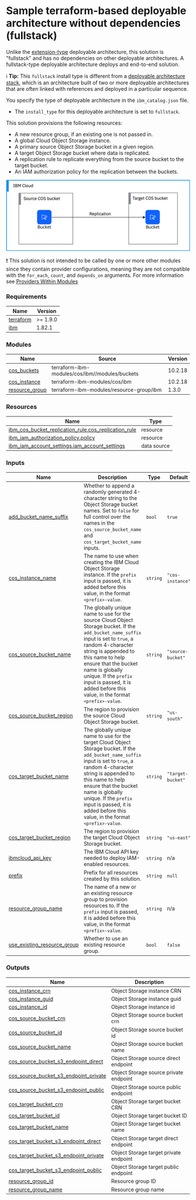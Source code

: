 # Sample terraform-based deployable architecture without dependencies (fullstack)

Unlike the [extension-type](../tf-extension-da/) deployable architecture, this solution is "fullstack" and has no dependencies on other deployable architectures. A fullstack-type deployable architecture deploys and end-to-end solution.

:information_source: **Tip:** This `fullstack` install type is different from a [deployable architecture stack](https://cloud.ibm.com/docs/secure-enterprise?topic=secure-enterprise-understand-module-da#what-is-da), which is an architecture built of two or more deployable architectures that are often linked with references and deployed in a particular sequence.

You specify the type of deployable architecture in the `ibm_catalog.json` file.

- The `install_type` for this deployable architecture is set to `fullstack`.


This solution provisions the following resources:
- A new resource group, if an existing one is not passed in.
- A global Cloud Object Storage instance.
- A primary source Object Storage bucket in a given region.
- A target Object Storage bucket where data is replicated.
- A replication rule to replicate everything from the source bucket to the target bucket.
- An IAM authorization policy for the replication between the buckets.

![cos-replication](../../reference-architectures/cos-replication.svg)

:exclamation: This solution is not intended to be called by one or more other modules since they contain provider configurations, meaning they are not compatible with the `for_each`, `count`, and `depends_on` arguments. For more information see [Providers Within Modules](https://developer.hashicorp.com/terraform/language/modules/develop/providers)

<!-- Below content is automatically populated via pre-commit hook -->
<!-- BEGINNING OF PRE-COMMIT-TERRAFORM DOCS HOOK -->
### Requirements

| Name | Version |
|------|---------|
| <a name="requirement_terraform"></a> [terraform](#requirement\_terraform) | >= 1.9.0 |
| <a name="requirement_ibm"></a> [ibm](#requirement\_ibm) | 1.82.1 |

### Modules

| Name | Source | Version |
|------|--------|---------|
| <a name="module_cos_buckets"></a> [cos\_buckets](#module\_cos\_buckets) | terraform-ibm-modules/cos/ibm//modules/buckets | 10.2.18 |
| <a name="module_cos_instance"></a> [cos\_instance](#module\_cos\_instance) | terraform-ibm-modules/cos/ibm | 10.2.18 |
| <a name="module_resource_group"></a> [resource\_group](#module\_resource\_group) | terraform-ibm-modules/resource-group/ibm | 1.3.0 |

### Resources

| Name | Type |
|------|------|
| [ibm_cos_bucket_replication_rule.cos_replication_rule](https://registry.terraform.io/providers/ibm-cloud/ibm/1.82.1/docs/resources/cos_bucket_replication_rule) | resource |
| [ibm_iam_authorization_policy.policy](https://registry.terraform.io/providers/ibm-cloud/ibm/1.82.1/docs/resources/iam_authorization_policy) | resource |
| [ibm_iam_account_settings.iam_account_settings](https://registry.terraform.io/providers/ibm-cloud/ibm/1.82.1/docs/data-sources/iam_account_settings) | data source |

### Inputs

| Name | Description | Type | Default | Required |
|------|-------------|------|---------|:--------:|
| <a name="input_add_bucket_name_suffix"></a> [add\_bucket\_name\_suffix](#input\_add\_bucket\_name\_suffix) | Whether to append a randomly generated 4-character string to the Object Storage bucket names. Set to `false` for full control over the names in the `cos_source_bucket_name` and `cos_target_bucket_name` inputs. | `bool` | `true` | no |
| <a name="input_cos_instance_name"></a> [cos\_instance\_name](#input\_cos\_instance\_name) | The name to use when creating the IBM Cloud Object Storage instance. If the `prefix` input is passed, it is added before this value, in the format `<prefix>-value`. | `string` | `"cos-instance"` | no |
| <a name="input_cos_source_bucket_name"></a> [cos\_source\_bucket\_name](#input\_cos\_source\_bucket\_name) | The globally unique name to use for the source Cloud Object Storage bucket. If the `add_bucket_name_suffix` input is set to `true`, a random 4-character string is appended to this name to help ensure that the bucket name is globally unique. If the `prefix` input is passed, it is added before this value, in the format `<prefix>-value`. | `string` | `"source-bucket"` | no |
| <a name="input_cos_source_bucket_region"></a> [cos\_source\_bucket\_region](#input\_cos\_source\_bucket\_region) | The region to provision the source Cloud Object Storage bucket. | `string` | `"us-south"` | no |
| <a name="input_cos_target_bucket_name"></a> [cos\_target\_bucket\_name](#input\_cos\_target\_bucket\_name) | The globally unique name to use for the target Cloud Object Storage bucket. If the `add_bucket_name_suffix` input is set to `true`, a random 4-character string is appended to this name to help ensure that the bucket name is globally unique. If the `prefix` input is passed, it is added before this value, in the format `<prefix>-value`. | `string` | `"target-bucket"` | no |
| <a name="input_cos_target_bucket_region"></a> [cos\_target\_bucket\_region](#input\_cos\_target\_bucket\_region) | The region to provision the target Cloud Object Storage bucket. | `string` | `"us-east"` | no |
| <a name="input_ibmcloud_api_key"></a> [ibmcloud\_api\_key](#input\_ibmcloud\_api\_key) | The IBM Cloud API key needed to deploy IAM-enabled resources. | `string` | n/a | yes |
| <a name="input_prefix"></a> [prefix](#input\_prefix) | Prefix for all resources created by this solution. | `string` | `null` | no |
| <a name="input_resource_group_name"></a> [resource\_group\_name](#input\_resource\_group\_name) | The name of a new or an existing resource group to provision resources to. If the `prefix` input is passed, it is added before this value, in the format `<prefix>-value`. | `string` | n/a | yes |
| <a name="input_use_existing_resource_group"></a> [use\_existing\_resource\_group](#input\_use\_existing\_resource\_group) | Whether to use an existing resource group. | `bool` | `false` | no |

### Outputs

| Name | Description |
|------|-------------|
| <a name="output_cos_instance_crn"></a> [cos\_instance\_crn](#output\_cos\_instance\_crn) | Object Storage instance CRN |
| <a name="output_cos_instance_guid"></a> [cos\_instance\_guid](#output\_cos\_instance\_guid) | Object Storage instance guid |
| <a name="output_cos_instance_id"></a> [cos\_instance\_id](#output\_cos\_instance\_id) | Object Storage instance id |
| <a name="output_cos_source_bucket_crn"></a> [cos\_source\_bucket\_crn](#output\_cos\_source\_bucket\_crn) | Object Storage source bucket crn |
| <a name="output_cos_source_bucket_id"></a> [cos\_source\_bucket\_id](#output\_cos\_source\_bucket\_id) | Object Storage source bucket id |
| <a name="output_cos_source_bucket_name"></a> [cos\_source\_bucket\_name](#output\_cos\_source\_bucket\_name) | Object Storage source bucket name |
| <a name="output_cos_source_bucket_s3_endpoint_direct"></a> [cos\_source\_bucket\_s3\_endpoint\_direct](#output\_cos\_source\_bucket\_s3\_endpoint\_direct) | Object Storage source direct endpoint |
| <a name="output_cos_source_bucket_s3_endpoint_private"></a> [cos\_source\_bucket\_s3\_endpoint\_private](#output\_cos\_source\_bucket\_s3\_endpoint\_private) | Object Storage source private endpoint |
| <a name="output_cos_source_bucket_s3_endpoint_public"></a> [cos\_source\_bucket\_s3\_endpoint\_public](#output\_cos\_source\_bucket\_s3\_endpoint\_public) | Object Storage source public endpoint |
| <a name="output_cos_target_bucket_crn"></a> [cos\_target\_bucket\_crn](#output\_cos\_target\_bucket\_crn) | Object Storage target bucket CRN |
| <a name="output_cos_target_bucket_id"></a> [cos\_target\_bucket\_id](#output\_cos\_target\_bucket\_id) | Object Storage target bucket ID |
| <a name="output_cos_target_bucket_name"></a> [cos\_target\_bucket\_name](#output\_cos\_target\_bucket\_name) | Object Storage target bucket name |
| <a name="output_cos_target_bucket_s3_endpoint_direct"></a> [cos\_target\_bucket\_s3\_endpoint\_direct](#output\_cos\_target\_bucket\_s3\_endpoint\_direct) | Object Storage target direct endpoint |
| <a name="output_cos_target_bucket_s3_endpoint_private"></a> [cos\_target\_bucket\_s3\_endpoint\_private](#output\_cos\_target\_bucket\_s3\_endpoint\_private) | Object Storage target private endpoint |
| <a name="output_cos_target_bucket_s3_endpoint_public"></a> [cos\_target\_bucket\_s3\_endpoint\_public](#output\_cos\_target\_bucket\_s3\_endpoint\_public) | Object Storage target public endpoint |
| <a name="output_resource_group_id"></a> [resource\_group\_id](#output\_resource\_group\_id) | Resource group ID |
| <a name="output_resource_group_name"></a> [resource\_group\_name](#output\_resource\_group\_name) | Resource group name |
<!-- END OF PRE-COMMIT-TERRAFORM DOCS HOOK -->
